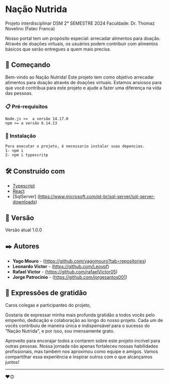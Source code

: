 # Nação Nutrida

Projeto interdisciplinar DSM 2° SEMESTRE 2024 
Faculdade: Dr. Thomaz Novelino (Fatec Franca) 

Nosso portal tem um propósito especial: arrecadar alimentos para doação. Através de doações virtuais, os usuários podem contribuir com alimentos básicos que serão entregues a quem mais precisa.

## 🚀 Começando

Bem-vindo ao Nação Nutrida! Este projeto tem como objetivo arrecadar alimentos para doação através de doações virtuais. Estamos ansiosos para que você contribua para este projeto e ajude a fazer uma diferença na vida das pessoas.

### 📋 Pré-requisitos

```
Node.js >=  a versão 14.17.0
npm >= a versão 6.14.13
```

### 🔧 Instalação
```
Para executar o projeto, é necessario instalar suas depencias.
1- npm i
2- npm i typescritp

```
## 🛠️ Construído com

* [Typescript](https://www.typescriptlang.org/)
* [React](https://react.dev/)
* [SqlServer] (https://www.microsoft.com/pt-br/sql-server/sql-server-downloads)


## 📌 Versão

Versão atual 1.0.0

## ✒️ Autores

* **Yago Mouro** - (https://github.com/yagomouro?tab=repositories)
* **Leonardo Victor** - (https://github.com/Leovpf)
* **Rafael Victor** - (https://github.com/rafaelVictor05)
* **Jorge Patrocinio** - (https://github.com/jorgesantos001)


## 🎁 Expressões de gratidão

Caros colegas e participantes do projeto,

Gostaria de expressar minha mais profunda gratidão a todos vocês pelo empenho, dedicação e colaboração ao longo do nosso projeto. Cada um de vocês contribuiu de maneira única e indispensável para o sucesso do "Nação Nutrida", e por isso, sou imensamente grato.

Aproveito para encorajar todos a contarem sobre este projeto incrível para outras pessoas. Nossa jornada não apenas fortaleceu nossas habilidades profissionais, mas também nos aproximou como equipe e amigos. Vamos compartilhar essa experiência e inspirar outros com o que alcançamos juntos!

---
❤️😊

